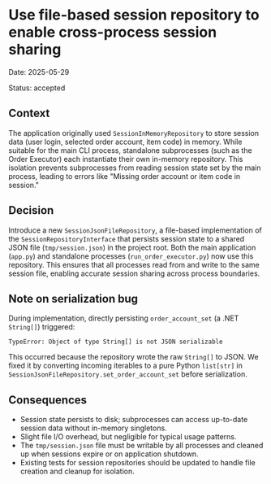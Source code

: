 # Use file-based session repository to enable cross-process session sharing

Date: 2025-05-29

Status: accepted

## Context

The application originally used `SessionInMemoryRepository` to store session data (user login, selected order account, item code) in memory. While suitable for the main CLI process, standalone subprocesses (such as the Order Executor) each instantiate their own in-memory repository. This isolation prevents subprocesses from reading session state set by the main process, leading to errors like "Missing order account or item code in session."

## Decision

Introduce a new `SessionJsonFileRepository`, a file-based implementation of the `SessionRepositoryInterface` that persists session state to a shared JSON file (`tmp/session.json`) in the project root. Both the main application (`app.py`) and standalone processes (`run_order_executor.py`) now use this repository. This ensures that all processes read from and write to the same session file, enabling accurate session sharing across process boundaries.

## Note on serialization bug

During implementation, directly persisting `order_account_set` (a .NET `String[]`) triggered:

    TypeError: Object of type String[] is not JSON serializable

This occurred because the repository wrote the raw `String[]` to JSON. We fixed it by converting incoming iterables to a pure Python `list[str]` in `SessionJsonFileRepository.set_order_account_set` before serialization.

## Consequences

- Session state persists to disk; subprocesses can access up-to-date session data without in-memory singletons.
- Slight file I/O overhead, but negligible for typical usage patterns.
- The `tmp/session.json` file must be writable by all processes and cleaned up when sessions expire or on application shutdown.
- Existing tests for session repositories should be updated to handle file creation and cleanup for isolation. 